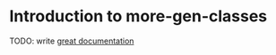 # Introduction to more-gen-classes

TODO: write [great documentation](http://jacobian.org/writing/great-documentation/what-to-write/)
